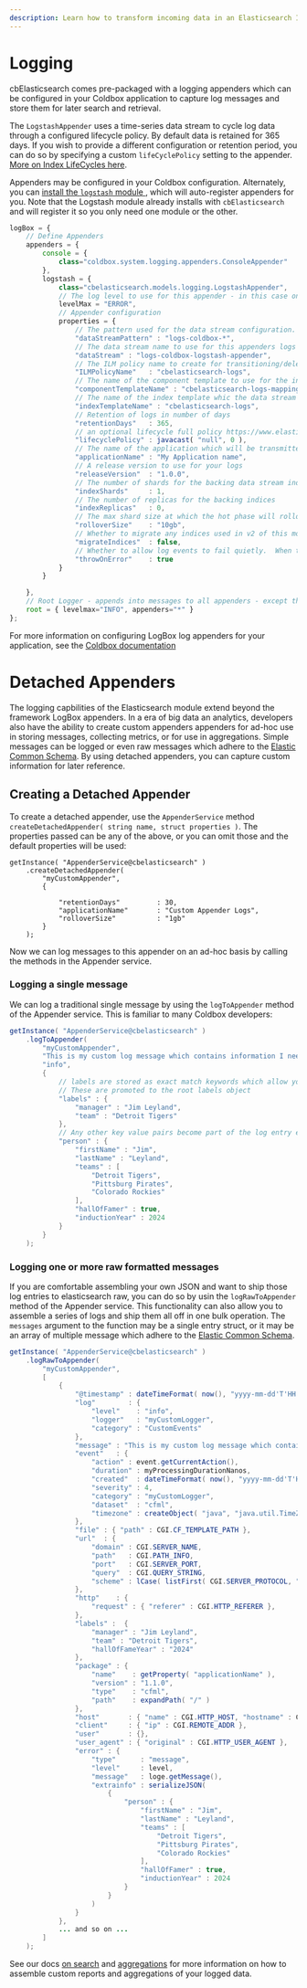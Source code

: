 ```yaml
---
description: Learn how to transform incoming data in an Elasticsearch Ingest Pipeline.
---
```


# Logging

cbElasticsearch comes pre-packaged with a logging appenders which can be configured in your Coldbox application to capture log messages and store them for later search and retrieval.

The  `LogstashAppender` uses a time-series data stream to cycle log data through a configured lifecycle policy.  By default data is retained for 365 days.  If you wish to provide a different configuration or retention period, you can do so by specifying a custom `lifeCyclePolicy` setting to the appender.  [More on Index LifeCycles here](Indices/Index-Lifecycles.md).

Appenders may be configured in your Coldbox configuration.  Alternately, you can [install the `logstash` module ](https://logstash.ortusbooks.com/getting-started/introduction), which will auto-register appenders for you.  Note that the Logstash module already installs with `cbElasticsearch` and will register it so you only need one module or the other.


```js
logBox = {
    // Define Appenders
    appenders = {
        console = {
            class="coldbox.system.logging.appenders.ConsoleAppender"
        },
        logstash = {
            class="cbelasticsearch.models.logging.LogstashAppender",
            // The log level to use for this appender - in this case only errors and above are logged to Elasticsearch
            levelMax = "ERROR",
            // Appender configuration
            properties = {      
                // The pattern used for the data stream configuration.  All new indices with this pattern will be created as data streams        
                "dataStreamPattern" : "logs-coldbox-*",
                // The data stream name to use for this appenders logs
                "dataStream" : "logs-coldbox-logstash-appender",
                // The ILM policy name to create for transitioning/deleting data
                "ILMPolicyName"   : "cbelasticsearch-logs",
                // The name of the component template to use for the index mappings
                "componentTemplateName" : "cbelasticsearch-logs-mappings",
                // The name of the index template whic the data stream will use
                "indexTemplateName" : "cbelasticsearch-logs",
                // Retention of logs in number of days
                "retentionDays"   : 365,
                // an optional lifecycle full policy https://www.elastic.co/guide/en/elasticsearch/reference/current/ilm-put-lifecycle.html
                "lifecyclePolicy" : javacast( "null", 0 ),
                // The name of the application which will be transmitted with the log data and used for grouping
                "applicationName" : "My Application name",
                // A release version to use for your logs
                "releaseVersion"  : "1.0.0",
                // The number of shards for the backing data stream indices
                "indexShards"     : 1,
                // The number of replicas for the backing indices
                "indexReplicas"   : 0,
                // The max shard size at which the hot phase will rollover data
                "rolloverSize"    : "10gb",
                // Whether to migrate any indices used in v2 of this module over to data streams - only used if an `index` key ( v2 config ) is provided to the properties
                "migrateIndices"  : false,
                // Whether to allow log events to fail quietly.  When turned on, any errors received when saving log entries will not throw but will be logged out to other appenders
                "throwOnError"    : true
            }
        }

    },
    // Root Logger - appends into messages to all appenders - except those with a specified `levelMax` like above
    root = { levelmax="INFO", appenders="*" }
};
```

For more information on configuring LogBox log appenders for your application, see the [Coldbox documentation](https://coldbox.ortusbooks.com/getting-started/configuration/coldbox.cfc/configuration-directives/logbox)


# Detached Appenders

The logging capbilities of the Elasticsearch module extend beyond the framework LogBox appenders. In a era of big data an analytics, developers also have the ability to create custom appenders appenders for ad-hoc use in storing messages, collecting metrics, or for use in aggregations.   Simple messages can be logged or even raw messages which adhere to the [Elastic Common Schema](https://www.elastic.co/guide/en/ecs/current/index.html).  By using detached appenders, you can capture custom information for later reference.

## Creating a Detached Appender

To create a detached appender, use the `AppenderService` method `createDetachedAppender( string name, struct properties )`.  The properties passed can be any of the above, or you can omit those and the default properties will be used:
```
getInstance( "AppenderService@cbelasticsearch" )
    .createDetachedAppender(
        "myCustomAppender",
        {
                        
            "retentionDays"         : 30,
            "applicationName"       : "Custom Appender Logs",
            "rolloverSize"          : "1gb"
        }
    );
```

Now we can log messages to this appender on an ad-hoc basis by calling the methods in the Appender service.

### Logging a single message

We can log a traditional single message by using the `logToAppender` method of the Appender service. This is familiar to many Coldbox developers:

```java
getInstance( "AppenderService@cbelasticsearch" )
    .logToAppender(
        "myCustomAppender",
        "This is my custom log message which contains information I need to search later",
        "info",
        {
            // labels are stored as exact match keywords which allow you aggregate and filter the log messages
            // These are promoted to the root labels object
            "labels" : {
                "manager" : "Jim Leyland",
                "team" : "Detroit Tigers"
            },
            // Any other key value pairs become part of the log entry extra info, which is searchable but not filterable
            "person" : {
                "firstName" : "Jim",
                "lastName" : "Leyland",
                "teams" : [
                    "Detroit Tigers",
                    "Pittsburg Pirates",
                    "Colorado Rockies"
                ],
                "hallOfFamer" : true,
                "inductionYear" : 2024
            }
        }
    );
```


### Logging one or more raw formatted messages

If you are comfortable assembling your own JSON and want to ship those log entries to elasticsearch raw, you can do so by usin the `logRawToAppender` method of the Appender service.  This functionality can also allow you to assemble a series of logs and ship them all off in one bulk operation.  The `messages` argument to the function may be a single entry struct, or it may be an array of multiple message which adhere to the [Elastic Common Schema](https://www.elastic.co/guide/en/ecs/current/index.html).

```java
getInstance( "AppenderService@cbelasticsearch" )
    .logRawToAppender(
        "myCustomAppender",
        [
            {
                "@timestamp" : dateTimeFormat( now(), "yyyy-mm-dd'T'HH:nn:ssZZ" ),
                "log"        : {
                    "level"    : "info",
                    "logger"   : "myCustomLogger",
                    "category" : "CustomEvents"
                },
                "message" : "This is my custom log message which contains information I need to search later",
                "event"   : {
                    "action" : event.getCurrentAction(),
                    "duration" : myProcessingDurationNanos,
                    "created"  : dateTimeFormat( now(), "yyyy-mm-dd'T'HH:nn:ssZZ" ),
                    "severity" : 4,
                    "category" : "myCustomLogger",
                    "dataset"  : "cfml",
                    "timezone" : createObject( "java", "java.util.TimeZone" ).getDefault().getId()
                },
                "file" : { "path" : CGI.CF_TEMPLATE_PATH },
                "url"  : {
                    "domain" : CGI.SERVER_NAME,
                    "path"   : CGI.PATH_INFO,
                    "port"   : CGI.SERVER_PORT,
                    "query"  : CGI.QUERY_STRING,
                    "scheme" : lCase( listFirst( CGI.SERVER_PROTOCOL, "/" ) )
                },
                "http"    : {
                    "request" : { "referer" : CGI.HTTP_REFERER },
                },
                "labels" :  {
                    "manager" : "Jim Leyland",
                    "team" : "Detroit Tigers",
                    "hallOfFameYear" : "2024"
                },
                "package" : {
                    "name"    : getProperty( "applicationName" ),
                    "version" : "1.1.0",
                    "type"    : "cfml",
                    "path"    : expandPath( "/" )
                },
                "host"       : { "name" : CGI.HTTP_HOST, "hostname" : CGI.SERVER_NAME },
                "client"     : { "ip" : CGI.REMOTE_ADDR },
                "user"       : {},
                "user_agent" : { "original" : CGI.HTTP_USER_AGENT },
                "error" : {
                    "type"      : "message",
                    "level"     : level,
                    "message"   : loge.getMessage(),
                    "extrainfo" : serializeJSON(
                        {
                            "person" : {
                                "firstName" : "Jim",
                                "lastName" : "Leyland",
                                "teams" : [
                                    "Detroit Tigers",
                                    "Pittsburg Pirates",
                                    "Colorado Rockies"
                                ],
                                "hallOfFamer" : true,
                                "inductionYear" : 2024
                            }
                        }
                    )
                }
            },
            ... and so on ...
        ]
    );
```

See our docs [on search](https://cbelasticsearch.ortusbooks.com/searching/search) and [aggregations](https://cbelasticsearch.ortusbooks.com/searching/aggregations) for more information on how to assemble custom reports and aggregations of your logged data.

